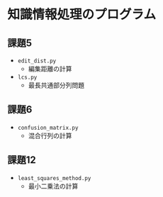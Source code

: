 # 知識情報処理のプログラム

## 課題5

- `edit_dist.py`
  - 編集距離の計算
- `lcs.py`
  - 最長共通部分列問題

## 課題6

- `confusion_matrix.py`
  - 混合行列の計算

## 課題12

- `least_squares_method.py`
  - 最小二乗法の計算
